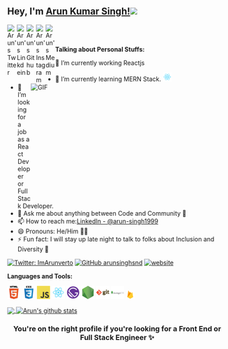 ## Hey, I'm [Arun Kumar Singh!](https://arunkumarsingh.me)<img src="https://media.giphy.com/media/hvRJCLFzcasrR4ia7z/giphy.gif" width="25px">

<a href="https://twitter.com/ImArunverto">
  <img align="left" alt="Arun's Twitter" width="22px" src="https://cdn.jsdelivr.net/npm/simple-icons@v3/icons/twitter.svg" />
</a>
<a href="https://www.linkedin.com/in/arun-singh1999">
  <img align="left" alt="Arun's Linkdein" width="22px" src="https://cdn.jsdelivr.net/npm/simple-icons@v3/icons/linkedin.svg" />
</a>
<a href="https://github.com/arunsinghsnd">
  <img align="left" alt="Arun's Github" width="22px" src="https://cdn.jsdelivr.net/npm/simple-icons@v3/icons/github.svg" />
</a>
<a href="https://www.instagram.com/arun.singh.999/">
  <img align="left" alt="Arun's Instagram" width="22px" src="https://cdn.jsdelivr.net/npm/simple-icons@v3/icons/instagram.svg" />
</a>
<a href="https://medium.com/@arunsinghsnd">
  <img align="left" alt="Arun's Medium" width="22px" src="https://cdn.jsdelivr.net/npm/simple-icons@v3/icons/medium.svg" />
</a>


<br/>
<br/>
<img align="right" alt="GIF" src="https://github.com/arunsinghsnd/arunsinghsnd/blob/master/ezgif.com-optimize.gif?raw=true" width="450" height="270" />

**Talking about Personal Stuffs:**

 🔭 I’m currently working Reactjs
<!-- - 👯 I’m looking to collaborate on . -->
- 🌱 I’m currently learning MERN Stack. <code><img height="20" src="https://raw.githubusercontent.com/github/explore/80688e429a7d4ef2fca1e82350fe8e3517d3494d/topics/react/react.png"></code> 
- 🤔 I’m looking for a job as a React Developer or Full Stack Developer.
- 💬 Ask me about anything between Code and Community 💖
- 📫 How to reach me:[LinkedIn - @arun-singh1999](https://www.linkedin.com/in/arun-singh1999/)
- 😄 Pronouns: He/Him 💁‍♂️
- ⚡ Fun fact: I will stay up late night to talk to folks about Inclusion and Diversity :owl:

[![Twitter: ImArunverto](https://img.shields.io/twitter/follow/ImArunverto?style=social)](https://twitter.com/ImArunverto)
[![GitHub arunsinghsnd](https://img.shields.io/github/followers/arunsinghsnd?label=follow&style=social)](https://github.com/arunsinghsnd)
[![website](https://img.shields.io/badge/PortfolioWebsite-arunkumarsingh.me-2648ff?style=flat-square&logo=firefox)](https://arunkumarsingh.me/)


**Languages and Tools:**  

<code><img height="30" src="https://raw.githubusercontent.com/github/explore/80688e429a7d4ef2fca1e82350fe8e3517d3494d/topics/html/html.png"></code>
<code><img height="30" src="https://raw.githubusercontent.com/github/explore/80688e429a7d4ef2fca1e82350fe8e3517d3494d/topics/css/css.png"></code>
<code><img height="30" src="https://raw.githubusercontent.com/github/explore/80688e429a7d4ef2fca1e82350fe8e3517d3494d/topics/javascript/javascript.png"></code>
<code><img height="30" src="https://raw.githubusercontent.com/github/explore/80688e429a7d4ef2fca1e82350fe8e3517d3494d/topics/react/react.png"></code>
<code><img height="30" src="https://raw.githubusercontent.com/github/explore/e94815998e4e0713912fed477a1f346ec04c3da2/topics/gatsby/gatsby.png"></code>
<code><img height="30" src="https://raw.githubusercontent.com/github/explore/80688e429a7d4ef2fca1e82350fe8e3517d3494d/topics/nodejs/nodejs.png"></code>
<code><img height="30" src="https://raw.githubusercontent.com/github/explore/80688e429a7d4ef2fca1e82350fe8e3517d3494d/topics/git/git.png"></code>
<code><img height="30" src="https://raw.githubusercontent.com/github/explore/80688e429a7d4ef2fca1e82350fe8e3517d3494d/topics/mongodb/mongodb.png"></code>
<code><img height="20" src="https://raw.githubusercontent.com/github/explore/80688e429a7d4ef2fca1e82350fe8e3517d3494d/topics/firebase/firebase.png"></code>

<a href="https://github.com/arunsinghsnd">
  <img align="center" src="https://github-readme-stats.vercel.app/api/top-langs/?username=arunsinghsnd&theme=gotham&hide_langs_below=1" />
</a>
<a href="https://github.com/arunsinghsnd">
 <img align="center" src="https://github-readme-stats.vercel.app/api?username=arunsinghsnd&show_icons=true&theme=gotham&line_height=27" alt="Arun's github stats"/>
</a>
<div align="center">

### You're on the right profile if you're looking for a Front End or Full Stack Engineer ✨

</div>
